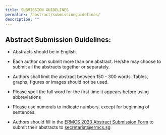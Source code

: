 ```yaml
---
title: SUBMISSION GUIDELINES
permalink: /abstract/submissionguidelines/
description: ""
---
```

## **Abstract Submission Guidelines:**

* Abstracts should be in English.

* Each author can submit more than one abstract. He/she may choose to submit all the abstracts together or separately.

* Authors shall limit the abstract between 150 - 300 words. Tables, graphs, figures or images should not be used.

* Please spell the full word for the first time it appears before using abbreviations

* Please use numerals to indicate numbers, except for beginning of sentences.

* Authors should fill in the [ERMCS 2023 Abstract Submission Form]() to submit their abstracts to secretariat@ermcs.sg
